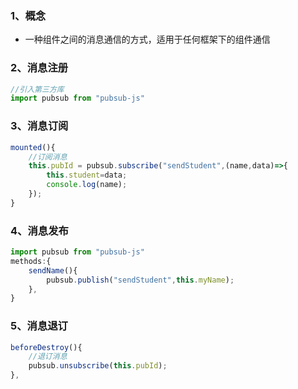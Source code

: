 ### 1、概念
+ 一种组件之间的消息通信的方式，适用于任何框架下的组件通信
### 2、消息注册
```js
//引入第三方库
import pubsub from "pubsub-js"
```
### 3、消息订阅
```js
mounted(){
	//订阅消息
	this.pubId = pubsub.subscribe("sendStudent",(name,data)=>{
		this.student=data;
		console.log(name);
	});
}
```
### 4、消息发布
```js
import pubsub from "pubsub-js"
methods:{
	sendName(){
		pubsub.publish("sendStudent",this.myName);
	},
}
```
### 5、消息退订
```js
beforeDestroy(){
	//退订消息
	pubsub.unsubscribe(this.pubId);
},
```